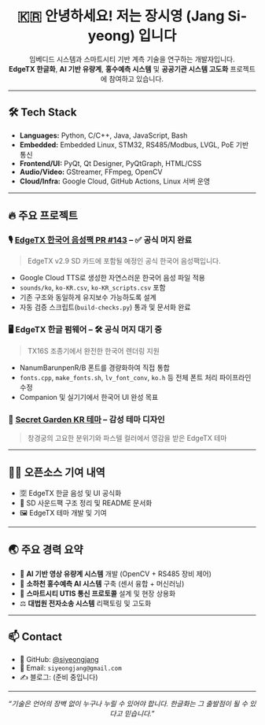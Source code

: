 <h1 align="center">🇰🇷 안녕하세요! 저는 장시영 (Jang Si-yeong) 입니다</h1>

<p align="center">
  임베디드 시스템과 스마트시티 기반 계측 기술을 연구하는 개발자입니다.<br>
  <strong>EdgeTX 한글화</strong>, <strong>AI 기반 유량계</strong>, <strong>홍수예측 시스템</strong> 및 <strong>공공기관 시스템 고도화</strong> 프로젝트에 참여하고 있습니다.
</p>

---

## 🛠️ Tech Stack

- **Languages:** Python, C/C++, Java, JavaScript, Bash
- **Embedded:** Embedded Linux, STM32, RS485/Modbus, LVGL, PoE 기반 통신
- **Frontend/UI:** PyQt, Qt Designer, PyQtGraph, HTML/CSS
- **Audio/Video:** GStreamer, FFmpeg, OpenCV
- **Cloud/Infra:** Google Cloud, GitHub Actions, Linux 서버 운영

---

## 🔥 주요 프로젝트

### 🎙️ [EdgeTX 한국어 음성팩 PR #143](https://github.com/EdgeTX/edgetx-sdcard-sounds/pull/143) – ✅ 공식 머지 완료
> EdgeTX v2.9 SD 카드에 포함될 예정인 공식 한국어 음성팩입니다.
- Google Cloud TTS로 생성한 자연스러운 한국어 음성 파일 적용
- `sounds/ko`, `ko-KR.csv`, `ko-KR_scripts.csv` 포함
- 기존 구조와 동일하게 유지보수 가능하도록 설계
- 자동 검증 스크립트(`build-checks.py`) 통과 및 문서화 완료

### 🖥️ EdgeTX 한글 펌웨어 – 🛠 공식 머지 대기 중
> TX16S 조종기에서 완전한 한국어 렌더링 지원
- NanumBarunpenR/B 폰트를 경량화하여 직접 통합
- `fonts.cpp`, `make_fonts.sh`, `lv_font_conv`, `ko.h` 등 전체 폰트 처리 파이프라인 수정
- Companion 및 실기기에서 한국어 UI 완성 목표

### 🎨 [Secret Garden KR 테마](https://github.com/EdgeTX/themes/pull/73) – 감성 테마 디자인
> 창경궁의 고요한 분위기와 파스텔 컬러에서 영감을 받은 EdgeTX 테마

---

## 🧑‍💻 오픈소스 기여 내역

- 🈳 EdgeTX 한글 음성 및 UI 공식화
- 📁 SD 사운드팩 구조 정리 및 README 문서화
- 🖼 EdgeTX 테마 개발 및 기여

---

## 🌏 주요 경력 요약

- 🎥 **AI 기반 영상 유량계 시스템** 개발 (OpenCV + RS485 장비 제어)
- 🧠 **소하천 홍수예측 AI 시스템** 구축 (센서 융합 + 머신러닝)
- 🚦 **스마트시티 UTIS 통신 프로토콜** 설계 및 현장 상용화
- ⚖️ **대법원 전자소송 시스템** 리팩토링 및 고도화

---

## 📫 Contact

- 🐙 GitHub: [@siyeongjang](https://github.com/siyeongjang)
- 📧 Email: `siyeongjang@gmail.com`
- ✍️ 블로그: (준비 중입니다)

---

<p align="center">
  <i>“기술은 언어의 장벽 없이 누구나 누릴 수 있어야 합니다.  
  한글화는 그 출발점이 될 수 있다고 믿습니다.”</i>
</p>
